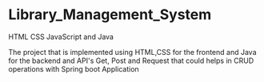 # Library_Management_System
HTML CSS JavaScript and Java

The project that is implemented using HTML,CSS for the frontend and Java for the backend and API's Get, Post and Request that could helps in CRUD operations with Spring boot Application
 
